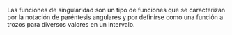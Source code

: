 <!-- 
.. title: Programando funciones de singularidad
.. slug: programando-funciones-de-singularidad
.. date: 2017-05-01 17:05:27 UTC-05:00
.. tags: mathjax, mecánica, python,
.. category: 
.. link: 
.. description: 
.. type: text
-->

Las funciones de singularidad son un tipo de funciones que se caracterizan por la notación 
de paréntesis angulares y por definirse como una función a trozos para diversos valores en 
un intervalo. 


